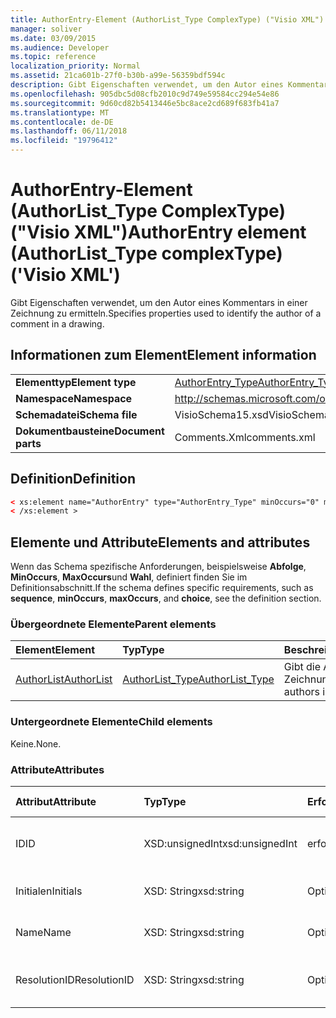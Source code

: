 ```yaml
---
title: AuthorEntry-Element (AuthorList_Type ComplexType) ("Visio XML")
manager: soliver
ms.date: 03/09/2015
ms.audience: Developer
ms.topic: reference
localization_priority: Normal
ms.assetid: 21ca601b-27f0-b30b-a99e-56359bdf594c
description: Gibt Eigenschaften verwendet, um den Autor eines Kommentars in einer Zeichnung zu ermitteln.
ms.openlocfilehash: 905dbc5d08cfb2010c9d749e59584cc294e54e86
ms.sourcegitcommit: 9d60cd82b5413446e5bc8ace2cd689f683fb41a7
ms.translationtype: MT
ms.contentlocale: de-DE
ms.lasthandoff: 06/11/2018
ms.locfileid: "19796412"
---
```

# <a name="authorentry-element-authorlisttype-complextype-visio-xml"></a><span data-ttu-id="3079a-103">AuthorEntry-Element (AuthorList_Type ComplexType) ("Visio XML")</span><span class="sxs-lookup"><span data-stu-id="3079a-103">AuthorEntry element (AuthorList_Type complexType) ('Visio XML')</span></span>

<span data-ttu-id="3079a-104">Gibt Eigenschaften verwendet, um den Autor eines Kommentars in einer Zeichnung zu ermitteln.</span><span class="sxs-lookup"><span data-stu-id="3079a-104">Specifies properties used to identify the author of a comment in a drawing.</span></span>
  
## <a name="element-information"></a><span data-ttu-id="3079a-105">Informationen zum Element</span><span class="sxs-lookup"><span data-stu-id="3079a-105">Element information</span></span>

|||
|:-----|:-----|
|<span data-ttu-id="3079a-106">**Elementtyp**</span><span class="sxs-lookup"><span data-stu-id="3079a-106">**Element type**</span></span> <br/> |[<span data-ttu-id="3079a-107">AuthorEntry_Type</span><span class="sxs-lookup"><span data-stu-id="3079a-107">AuthorEntry_Type</span></span>](authorentry_type-complextypevisio-xml.md) <br/> |
|<span data-ttu-id="3079a-108">**Namespace**</span><span class="sxs-lookup"><span data-stu-id="3079a-108">**Namespace**</span></span> <br/> |http://schemas.microsoft.com/office/visio/2012/main  <br/> |
|<span data-ttu-id="3079a-109">**Schemadatei**</span><span class="sxs-lookup"><span data-stu-id="3079a-109">**Schema file**</span></span> <br/> |<span data-ttu-id="3079a-110">VisioSchema15.xsd</span><span class="sxs-lookup"><span data-stu-id="3079a-110">VisioSchema15.xsd</span></span>  <br/> |
|<span data-ttu-id="3079a-111">**Dokumentbausteine**</span><span class="sxs-lookup"><span data-stu-id="3079a-111">**Document parts**</span></span> <br/> |<span data-ttu-id="3079a-112">Comments.Xml</span><span class="sxs-lookup"><span data-stu-id="3079a-112">comments.xml</span></span>  <br/> |
   
## <a name="definition"></a><span data-ttu-id="3079a-113">Definition</span><span class="sxs-lookup"><span data-stu-id="3079a-113">Definition</span></span>

```XML
< xs:element name="AuthorEntry" type="AuthorEntry_Type" minOccurs="0" maxOccurs="unbounded" >
< /xs:element >
```

## <a name="elements-and-attributes"></a><span data-ttu-id="3079a-114">Elemente und Attribute</span><span class="sxs-lookup"><span data-stu-id="3079a-114">Elements and attributes</span></span>

<span data-ttu-id="3079a-115">Wenn das Schema spezifische Anforderungen, beispielsweise **Abfolge**, **MinOccurs**, **MaxOccurs**und **Wahl**, definiert finden Sie im Definitionsabschnitt.</span><span class="sxs-lookup"><span data-stu-id="3079a-115">If the schema defines specific requirements, such as **sequence**, **minOccurs**, **maxOccurs**, and **choice**, see the definition section.</span></span> 
  
### <a name="parent-elements"></a><span data-ttu-id="3079a-116">Übergeordnete Elemente</span><span class="sxs-lookup"><span data-stu-id="3079a-116">Parent elements</span></span>

|<span data-ttu-id="3079a-117">**Element**</span><span class="sxs-lookup"><span data-stu-id="3079a-117">**Element**</span></span>|<span data-ttu-id="3079a-118">**Typ**</span><span class="sxs-lookup"><span data-stu-id="3079a-118">**Type**</span></span>|<span data-ttu-id="3079a-119">**Beschreibung**</span><span class="sxs-lookup"><span data-stu-id="3079a-119">**Description**</span></span>|
|:-----|:-----|:-----|
|[<span data-ttu-id="3079a-120">AuthorList</span><span class="sxs-lookup"><span data-stu-id="3079a-120">AuthorList</span></span>](authorlist-element-comments_type-complextypevisio-xml.md) <br/> |[<span data-ttu-id="3079a-121">AuthorList_Type</span><span class="sxs-lookup"><span data-stu-id="3079a-121">AuthorList_Type</span></span>](authorlist_type-complextypevisio-xml.md) <br/> |<span data-ttu-id="3079a-122">Gibt die Autoren in einer Zeichnung.</span><span class="sxs-lookup"><span data-stu-id="3079a-122">Specifies the authors in a drawing.</span></span>  <br/> |
   
### <a name="child-elements"></a><span data-ttu-id="3079a-123">Untergeordnete Elemente</span><span class="sxs-lookup"><span data-stu-id="3079a-123">Child elements</span></span>

<span data-ttu-id="3079a-124">Keine.</span><span class="sxs-lookup"><span data-stu-id="3079a-124">None.</span></span>
  
### <a name="attributes"></a><span data-ttu-id="3079a-125">Attribute</span><span class="sxs-lookup"><span data-stu-id="3079a-125">Attributes</span></span>

|<span data-ttu-id="3079a-126">**Attribut**</span><span class="sxs-lookup"><span data-stu-id="3079a-126">**Attribute**</span></span>|<span data-ttu-id="3079a-127">**Typ**</span><span class="sxs-lookup"><span data-stu-id="3079a-127">**Type**</span></span>|<span data-ttu-id="3079a-128">**Erforderlich**</span><span class="sxs-lookup"><span data-stu-id="3079a-128">**Required**</span></span>|<span data-ttu-id="3079a-129">**Beschreibung**</span><span class="sxs-lookup"><span data-stu-id="3079a-129">**Description**</span></span>|<span data-ttu-id="3079a-130">**Mögliche Werte**</span><span class="sxs-lookup"><span data-stu-id="3079a-130">**Possible values**</span></span>|
|:-----|:-----|:-----|:-----|:-----|
|<span data-ttu-id="3079a-131">ID</span><span class="sxs-lookup"><span data-stu-id="3079a-131">ID</span></span>  <br/> |<span data-ttu-id="3079a-132">XSD:unsignedInt</span><span class="sxs-lookup"><span data-stu-id="3079a-132">xsd:unsignedInt</span></span>  <br/> |<span data-ttu-id="3079a-133">erforderlich</span><span class="sxs-lookup"><span data-stu-id="3079a-133">required</span></span>  <br/> |<span data-ttu-id="3079a-134">Ein 1-basierte Wert, der Autor identifiziert.</span><span class="sxs-lookup"><span data-stu-id="3079a-134">A one-based value that identifies the author.</span></span>  <br/> |<span data-ttu-id="3079a-135">Werte des Typs Xsd:unsignedInt.</span><span class="sxs-lookup"><span data-stu-id="3079a-135">Values of the xsd:unsignedInt type.</span></span>  <br/> |
|<span data-ttu-id="3079a-136">Initialen</span><span class="sxs-lookup"><span data-stu-id="3079a-136">Initials</span></span>  <br/> |<span data-ttu-id="3079a-137">XSD: String</span><span class="sxs-lookup"><span data-stu-id="3079a-137">xsd:string</span></span>  <br/> |<span data-ttu-id="3079a-138">Optional</span><span class="sxs-lookup"><span data-stu-id="3079a-138">optional</span></span>  <br/> |<span data-ttu-id="3079a-139">Die Initialen des Autors.</span><span class="sxs-lookup"><span data-stu-id="3079a-139">The initials of the author.</span></span>  <br/> |<span data-ttu-id="3079a-140">Werte des Typs xsd: String.</span><span class="sxs-lookup"><span data-stu-id="3079a-140">Values of the xsd:string type.</span></span>  <br/> |
|<span data-ttu-id="3079a-141">Name</span><span class="sxs-lookup"><span data-stu-id="3079a-141">Name</span></span>  <br/> |<span data-ttu-id="3079a-142">XSD: String</span><span class="sxs-lookup"><span data-stu-id="3079a-142">xsd:string</span></span>  <br/> |<span data-ttu-id="3079a-143">Optional</span><span class="sxs-lookup"><span data-stu-id="3079a-143">optional</span></span>  <br/> |<span data-ttu-id="3079a-144">Der Name des Autors.</span><span class="sxs-lookup"><span data-stu-id="3079a-144">The name of the author.</span></span>  <br/> |<span data-ttu-id="3079a-145">Werte des Typs xsd: String.</span><span class="sxs-lookup"><span data-stu-id="3079a-145">Values of the xsd:string type.</span></span>  <br/> |
|<span data-ttu-id="3079a-146">ResolutionID</span><span class="sxs-lookup"><span data-stu-id="3079a-146">ResolutionID</span></span>  <br/> |<span data-ttu-id="3079a-147">XSD: String</span><span class="sxs-lookup"><span data-stu-id="3079a-147">xsd:string</span></span>  <br/> |<span data-ttu-id="3079a-148">Optional</span><span class="sxs-lookup"><span data-stu-id="3079a-148">optional</span></span>  <br/> |<span data-ttu-id="3079a-149">Ein eindeutiger Bezeichner für den Autor.</span><span class="sxs-lookup"><span data-stu-id="3079a-149">A unique identifier for the author.</span></span>  <br/> |<span data-ttu-id="3079a-150">Werte des Typs xsd: String.</span><span class="sxs-lookup"><span data-stu-id="3079a-150">Values of the xsd:string type.</span></span>  <br/> |
   

